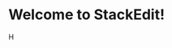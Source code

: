 
# Welcome to StackEdit!

H



<!--stackedit_data:
eyJoaXN0b3J5IjpbLTUyMzAxODA4NywtNzE1MjUxOTkwLC0xMT
UyNDQ4Njc0LC0xMzEzMzgxNzM0LDM1NDQyNDgxNl19
-->